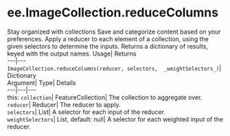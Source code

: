  
#  ee.ImageCollection.reduceColumns 
Stay organized with collections  Save and categorize content based on your preferences. 
Apply a reducer to each element of a collection, using the given selectors to determine the inputs. 
Returns a dictionary of results, keyed with the output names.
Usage| Returns  
---|---  
`ImageCollection.reduceColumns(reducer, selectors,  _weightSelectors_)`| Dictionary  
Argument| Type| Details  
---|---|---  
this: `collection`| FeatureCollection| The collection to aggregate over.  
`reducer`| Reducer| The reducer to apply.  
`selectors`| List| A selector for each input of the reducer.  
`weightSelectors`| List, default: null| A selector for each weighted input of the reducer.  
